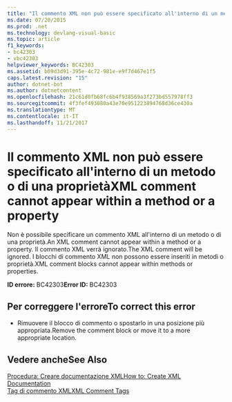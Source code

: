```yaml
---
title: "Il commento XML non può essere specificato all'interno di un metodo o di una proprietà"
ms.date: 07/20/2015
ms.prod: .net
ms.technology: devlang-visual-basic
ms.topic: article
f1_keywords:
- bc42303
- vbc42303
helpviewer_keywords: BC42303
ms.assetid: b09d3d91-395e-4c72-981e-e9f7d467e1f5
caps.latest.revision: "15"
author: dotnet-bot
ms.author: dotnetcontent
ms.openlocfilehash: 21c61d0fb68fc6b4f938569a3f273bd557978ff3
ms.sourcegitcommit: 4f3fef493080a43e70e951223894768d36ce430a
ms.translationtype: MT
ms.contentlocale: it-IT
ms.lasthandoff: 11/21/2017
---
```

# <a name="xml-comment-cannot-appear-within-a-method-or-a-property"></a><span data-ttu-id="0b8ac-102">Il commento XML non può essere specificato all'interno di un metodo o di una proprietà</span><span class="sxs-lookup"><span data-stu-id="0b8ac-102">XML comment cannot appear within a method or a property</span></span>
<span data-ttu-id="0b8ac-103">Non è possibile specificare un commento XML all'interno di un metodo o di una proprietà.</span><span class="sxs-lookup"><span data-stu-id="0b8ac-103">An XML comment cannot appear within a method or a property.</span></span> <span data-ttu-id="0b8ac-104">Il commento XML verrà ignorato.</span><span class="sxs-lookup"><span data-stu-id="0b8ac-104">The XML comment will be ignored.</span></span> <span data-ttu-id="0b8ac-105">I blocchi di commento XML non possono essere inseriti in metodi o proprietà.</span><span class="sxs-lookup"><span data-stu-id="0b8ac-105">XML comment blocks cannot appear within methods or properties.</span></span>  
  
 <span data-ttu-id="0b8ac-106">**ID errore:** BC42303</span><span class="sxs-lookup"><span data-stu-id="0b8ac-106">**Error ID:** BC42303</span></span>  
  
## <a name="to-correct-this-error"></a><span data-ttu-id="0b8ac-107">Per correggere l'errore</span><span class="sxs-lookup"><span data-stu-id="0b8ac-107">To correct this error</span></span>  
  
-   <span data-ttu-id="0b8ac-108">Rimuovere il blocco di commento o spostarlo in una posizione più appropriata.</span><span class="sxs-lookup"><span data-stu-id="0b8ac-108">Remove the comment block or move it to a more appropriate location.</span></span>  
  
## <a name="see-also"></a><span data-ttu-id="0b8ac-109">Vedere anche</span><span class="sxs-lookup"><span data-stu-id="0b8ac-109">See Also</span></span>  
 [<span data-ttu-id="0b8ac-110">Procedura: Creare documentazione XML</span><span class="sxs-lookup"><span data-stu-id="0b8ac-110">How to: Create XML Documentation</span></span>](../../visual-basic/programming-guide/program-structure/how-to-create-xml-documentation.md)  
 [<span data-ttu-id="0b8ac-111">Tag di commento XML</span><span class="sxs-lookup"><span data-stu-id="0b8ac-111">XML Comment Tags</span></span>](../../visual-basic/language-reference/xmldoc/recommended-xml-tags-for-documentation-comments.md)
